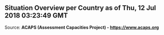 ## Situation Overview per Country as of Thu, 12 Jul 2018 03:23:49 GMT

Source: **ACAPS (Assessment Capacities Project) - https://www.acaps.org**